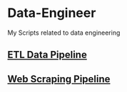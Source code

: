 # Data-Engineer

My Scripts related to data engineering

## [ETL Data Pipeline](https://github.com/xipengchen/Data-Engineer/blob/master/Date_processing_ETL.py)

## [Web Scraping Pipeline](https://github.com/xipengchen/Data-Engineer/blob/master/web_scrapping_download.py)
